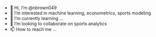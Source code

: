 - 👋 Hi, I’m @nbrown049
- 👀 I’m interested in machine learning, econometrics, sports modeling
- 🌱 I’m currently learning ...
- 💞️ I’m looking to collaborate on sports analytics
- 📫 How to reach me ...

<!---
nbrown049/nbrown049 is a ✨ special ✨ repository because its `README.md` (this file) appears on your GitHub profile.
You can click the Preview link to take a look at your changes.
--->
